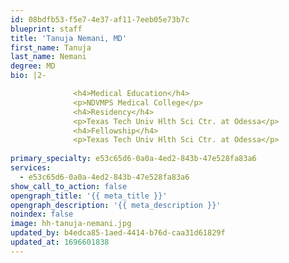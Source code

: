 ```yaml
---
id: 08bdfb53-f5e7-4e37-af11-7eeb05e73b7c
blueprint: staff
title: 'Tanuja Nemani, MD'
first_name: Tanuja
last_name: Nemani
degree: MD
bio: |2-

              <h4>Medical Education</h4>
              <p>NDVMPS Medical College</p>
              <h4>Residency</h4>
              <p>Texas Tech Univ Hlth Sci Ctr. at Odessa</p>
              <h4>Fellowship</h4>
              <p>Texas Tech Univ Hlth Sci Ctr. at Odessa</p>
          
primary_specialty: e53c65d6-0a0a-4ed2-843b-47e528fa83a6
services:
  - e53c65d6-0a0a-4ed2-843b-47e528fa83a6
show_call_to_action: false
opengraph_title: '{{ meta_title }}'
opengraph_description: '{{ meta_description }}'
noindex: false
image: hh-tanuja-nemani.jpg
updated_by: b4edca85-1aed-4414-b76d-caa31d61829f
updated_at: 1696601838
---
```

